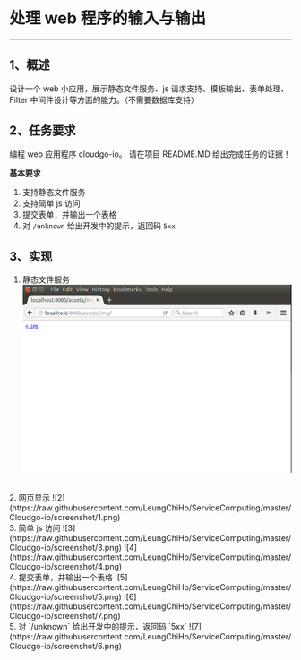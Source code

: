 ﻿# 处理 web 程序的输入与输出
---
## 1、概述

设计一个 web 小应用，展示静态文件服务、js 请求支持、模板输出、表单处理、Filter 中间件设计等方面的能力。（不需要数据库支持）

## 2、任务要求

编程 web 应用程序 cloudgo-io。 请在项目 README.MD 给出完成任务的证据！

**基本要求**

1. 支持静态文件服务
2. 支持简单 js 访问
3. 提交表单，并输出一个表格
4. 对 `/unknown` 给出开发中的提示，返回码 `5xx`

## 3、实现

1. 静态文件服务
![1](https://raw.githubusercontent.com/LeungChiHo/ServiceComputing/master/Cloudgo-io/screenshot/2.png)
<br>
2. 网页显示
![2](https://raw.githubusercontent.com/LeungChiHo/ServiceComputing/master/Cloudgo-io/screenshot/1.png)
<br>
3. 简单 js 访问
![3](https://raw.githubusercontent.com/LeungChiHo/ServiceComputing/master/Cloudgo-io/screenshot/3.png)
![4](https://raw.githubusercontent.com/LeungChiHo/ServiceComputing/master/Cloudgo-io/screenshot/4.png)
<br>
4. 提交表单，并输出一个表格
![5](https://raw.githubusercontent.com/LeungChiHo/ServiceComputing/master/Cloudgo-io/screenshot/5.png)
![6](https://raw.githubusercontent.com/LeungChiHo/ServiceComputing/master/Cloudgo-io/screenshot/7.png)
<br>
5. 对 `/unknown` 给出开发中的提示，返回码 `5xx`
![7](https://raw.githubusercontent.com/LeungChiHo/ServiceComputing/master/Cloudgo-io/screenshot/6.png)




 




